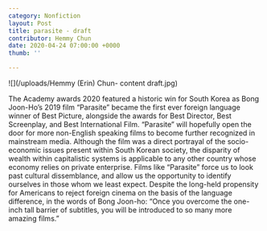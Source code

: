 ```yaml
---
category: Nonfiction
layout: Post
title: parasite - draft
contributor: Hemmy Chun
date: 2020-04-24 07:00:00 +0000
thumb: ''

---
```

![](/uploads/Hemmy (Erin) Chun- content draft.jpg)

The Academy awards 2020 featured a historic win for South Korea as Bong Joon-Ho’s 2019 film “Parasite” became the first ever foreign language winner of Best Picture, alongside the awards for Best Director, Best Screenplay, and Best International Film. “Parasite” will hopefully open the door for more non-English speaking films to become further recognized in mainstream media. Although the film was a direct portrayal of the socio-economic issues present within South Korean society, the disparity of wealth within capitalistic systems is applicable to any other country whose economy relies on private enterprise. Films like “Parasite” force us to look past cultural dissemblance, and allow us the opportunity to identify ourselves in those whom we least expect. Despite the long-held propensity for Americans to reject foreign cinema on the basis of the language difference, in the words of Bong Joon-ho: “Once you overcome the one-inch tall barrier of subtitles, you will be introduced to so many more amazing films.”